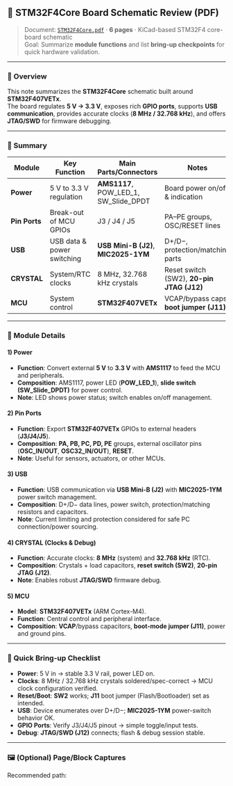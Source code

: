## 📘 STM32F4Core Board Schematic Review (PDF)

> Document: [`STM32F4Core.pdf`](docs/STM32F4Core.pdf) · **6 pages** · KiCad-based STM32F4 core-board schematic  
> Goal: Summarize **module functions** and list **bring-up checkpoints** for quick hardware validation.

---

### 🔎 Overview
This note summarizes the **STM32F4Core** schematic built around **STM32F407VETx**.  
The board regulates **5 V → 3.3 V**, exposes rich **GPIO ports**, supports **USB communication**, provides accurate clocks (**8 MHz / 32.768 kHz**), and offers **JTAG/SWD** for firmware debugging.

---

### 🧭 Summary

| Module | Key Function | Main Parts/Connectors | Notes |
|---|---|---|---|
| **Power** | 5 V to 3.3 V regulation | **AMS1117**, POW_LED_1, SW_Slide_DPDT | Board power on/off & indication |
| **Pin Ports** | Break-out of MCU GPIOs | J3 / J4 / J5 | PA–PE groups, OSC/RESET lines |
| **USB** | USB data & power switching | **USB Mini-B (J2)**, **MIC2025-1YM** | D+/D−, protection/matching parts |
| **CRYSTAL** | System/RTC clocks | 8 MHz, 32.768 kHz crystals | Reset switch (SW2), **20-pin JTAG (J12)** |
| **MCU** | System control | **STM32F407VETx** | VCAP/bypass caps, **boot jumper (J11)** |

---

### 🧩 Module Details

#### 1) Power
- **Function**: Convert external **5 V** to **3.3 V** with **AMS1117** to feed the MCU and peripherals.  
- **Composition**: AMS1117, power LED (**POW_LED_1**), **slide switch (SW_Slide_DPDT)** for power control.  
- **Note**: LED shows power status; switch enables on/off management.

#### 2) Pin Ports
- **Function**: Export **STM32F407VETx** GPIOs to external headers (**J3/J4/J5**).  
- **Composition**: **PA, PB, PC, PD, PE** groups, external oscillator pins (**OSC_IN/OUT**, **OSC32_IN/OUT**), **RESET**.  
- **Note**: Useful for sensors, actuators, or other MCUs.

#### 3) USB
- **Function**: USB communication via **USB Mini-B (J2)** with **MIC2025-1YM** power switch management.  
- **Composition**: D+/D− data lines, power switch, protection/matching resistors and capacitors.  
- **Note**: Current limiting and protection considered for safe PC connection/power sourcing.

#### 4) CRYSTAL (Clocks & Debug)
- **Function**: Accurate clocks: **8 MHz** (system) and **32.768 kHz** (RTC).  
- **Composition**: Crystals + load capacitors, **reset switch (SW2)**, **20-pin JTAG (J12)**.  
- **Note**: Enables robust **JTAG/SWD** firmware debug.

#### 5) MCU
- **Model**: **STM32F407VETx** (ARM Cortex-M4).  
- **Function**: Central control and peripheral interface.  
- **Composition**: **VCAP**/bypass capacitors, **boot-mode jumper (J11)**, power and ground pins.

---

### 🧪 Quick Bring-up Checklist
- **Power**: 5 V in → stable 3.3 V rail, power LED on.  
- **Clocks**: 8 MHz / 32.768 kHz crystals soldered/spec-correct → MCU clock configuration verified.  
- **Reset/Boot**: **SW2** works; **J11** boot jumper (Flash/Bootloader) set as intended.  
- **USB**: Device enumerates over D+/D−; **MIC2025-1YM** power-switch behavior OK.  
- **GPIO Ports**: Verify J3/J4/J5 pinout → simple toggle/input tests.  
- **Debug**: **JTAG/SWD (J12)** connects; flash & debug session stable.

---

### 🖼️ (Optional) Page/Block Captures
Recommended path:
